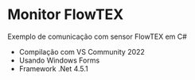 # Monitor FlowTEX
Exemplo de comunicação com sensor FlowTEX em C#
- Compilação com VS Community 2022
- Usando Windows Forms
- Framework .Net 4.5.1
